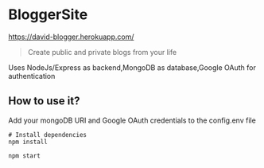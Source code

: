 # BloggerSite
https://david-blogger.herokuapp.com/
>Create public and private blogs from your life

Uses NodeJs/Express as backend,MongoDB as database,Google OAuth for authentication

## How to use it?
Add your mongoDB URI and Google OAuth credentials to the config.env file

```
# Install dependencies
npm install

npm start
```
